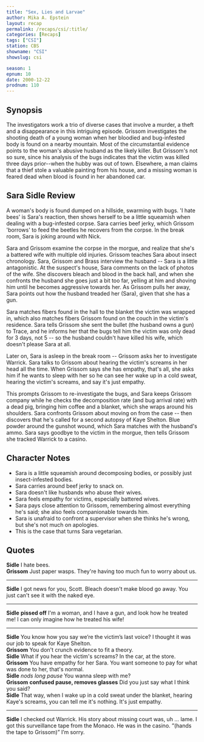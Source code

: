 ```yaml
---
title: "Sex, Lies and Larvae"
author: Mika A. Epstein
layout: recap
permalink: /recaps/csi/:title/
categories: [Recaps]
tags: ["CSI"]
station: CBS
showname: "CSI"
showslug: csi

season: 1
epnum: 10
date: 2000-12-22
prodnum: 110  
---
```


## Synopsis

The investigators work a trio of diverse cases that involve a murder, a theft and a disappearance in this intriguing episode. Grissom investigates the shooting death of a young woman when her bloodied and bug-infested body is found on a nearby mountain. Most of the circumstantial evidence points to the woman's abusive husband as the likely killer. But Grissom's not so sure, since his analysis of the bugs indicates that the victim was killed three days prior--when the hubby was out of town. Elsewhere, a man claims that a thief stole a valuable painting from his house, and a missing woman is feared dead when blood is found in her abandoned car.

## Sara Sidle Review

A woman's body is found dumped on a hillside, swarming with bugs. 'I hate bees' is Sara's reaction, then shows herself to be a little squeamish when dealing with a bug-infested corpse. Sara carries beef jerky, which Grissom 'borrows' to feed the beetles he recovers from the corpse. In the break room, Sara is joking around with Nick.

Sara and Grissom examine the corpse in the morgue, and realize that she's a battered wife with multiple old injuries. Grissom teaches Sara about insect chronology. Sara, Grissom and Brass interview the husband -- Sara is a little antagonistic. At the suspect's house, Sara comments on the lack of photos of the wife. She discovers bleach and blood in the back hall, and when she confronts the husband she goes just a bit too far, yelling at him and shoving him until he becomes aggressive towards her. As Grissom pulls her away, Sara points out how the husband treaded her (Sara), given that she has a gun.

Sara matches fibers found in the hall to the blanket the victim was wrapped in, which also matches fibers Grissom found on the couch in the victim's residence. Sara tells Grissom she sent the bullet (the husband owns a gun) to Trace, and he informs her that the bugs tell him the victim was only dead for 3 days, not 5 -- so the husband couldn't have killed his wife, which doesn't please Sara at all.

Later on, Sara is asleep in the break room -- Grissom asks her to investigate Warrick. Sara talks to Grissom about hearing the victim's screams in her head all the time. When Grissom says she has empathy, that's all, she asks him if he wants to sleep with her so he can see her wake up in a cold sweat, hearing the victim's screams, and say it's just empathy.

This prompts Grissom to re-investigate the bugs, and Sara keeps Grissom company while he checks the decomposition rate (and bug arrival rate) with a dead pig, bringing him coffee and a blanket, which she wraps around his shoulders. Sara confronts Grissom about moving on from the case -- then discovers that he's called for a second autopsy of Kaye Shelton. Blue powder around the gunshot wound, which Sara matches with the husband's ammo. Sara says goodbye to the victim in the morgue, then tells Grissom she tracked Warrick to a casino.

## Character Notes

* Sara is a little squeamish around decomposing bodies, or possibly just insect-infested bodies.  
* Sara carries around beef jerky to snack on.  
* Sara doesn't like husbands who abuse their wives.  
* Sara feels empathy for victims, especially battered wives.  
* Sara pays close attention to Grissom, remembering almost everything he's said; she also feels companionable towards him.  
* Sara is unafraid to confront a supervisor when she thinks he's wrong, but she's not much on apologies.  
* This is the case that turns Sara vegetarian. 

## Quotes

**Sidle** I hate bees.  
**Grissom** Just paper wasps. They're having too much fun to worry about us.  

- - -

**Sidle** I got news for you, Scott. Bleach doesn't make blood go away. You just can't see it with the naked eye.
  

- - -

**Sidle** __pissed off__ I'm a woman, and I have a gun, and look how he treated me! I can only imagine how he treated his wife!
  

- - -

**Sidle** You know how you say we&#8217;re the victim&#8217;s last voice? I thought it was our job to speak for Kaye Shelton.  
**Grissom** You don't crunch evidence to fit a theory.  
**Sidle** What if you hear the victim's screams? In the car, at the store.  
**Grissom** You have empathy for her Sara. You want someone to pay for what was done to her, that's normal.  
**Sidle** __nods_ _long pause__ You wanna sleep with me?  
**Grissom** __confused pause, removes glasses__ Did you just say what I think you said?  
**Sidle** That way, when I wake up in a cold sweat under the blanket, hearing Kaye's screams, you can tell me it's nothing. It's just empathy.  

- - -

**Sidle** I checked out Warrick. His story about missing court was, uh &#8230; lame. I got this surveillance tape from the Monaco. He was in the casino. &#8221;(hands the tape to Grissom)&#8221; I&#8217;m sorry.